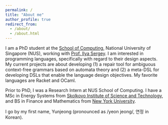 ```yaml
---
permalink: /
title: "About me"
author_profile: true
redirect_from: 
  - /about/
  - /about.html
---
```


I am a PhD student at the [School of Computing](https://www.comp.nus.edu.sg/), National University of Singapore (NUS), working with [Prof. Ilya Sergey](https://ilyasergey.net/). I am interested in programming languages, specifically with regard to their design aspects. My current projects are about developing (1) a repair tool for ambiguous context-free grammars based on automata theory and (2) a meta-DSL for developing DSLs that enable the language design objectives. My favorite languages are Racket and OCaml. 

Prior to PhD, I was a Research Intern at NUS School of Computing. I have a MSc in Energy Systems from [Skolkovo Institute of Science and Technology](https://www.skoltech.ru/en/), and BS in Finance and Mathematics from [New York University](https://www.nyu.edu/).

I go by my first name, Yunjeong (pronounced as /yeon jeong/, 연정 in Korean).


